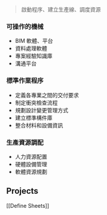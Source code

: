 

>啟動程序、建立生產線、調度資源


### 可操作的機械
- BIM 軟體、平台
- 資料處理軟體
- 專案經驗知識庫
- 溝通平台

### 標準作業程序
- 定義各專業之間的交付要求
- 制定衝突檢查流程
- 規劃設計變更管理方式
- 建立標準構件庫
- 整合材料和設備資訊

### 生產資源調配
- 人力資源配置
- 硬體設備管理
- 軟體資源規劃


## Projects
[[Define Sheets]]